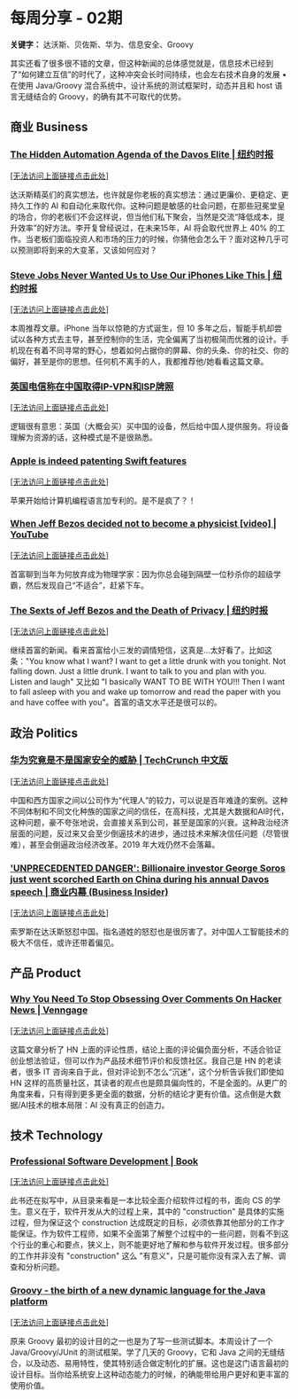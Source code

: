 # 每周分享 - 02期


**关键字：** 达沃斯、贝佐斯、华为、信息安全、Groovy


其实还看了很多很不错的文章，但这种新闻的总体感觉就是，信息技术已经到了“如何建立互信”的时代了，这种冲突会长时间持续，也会左右技术自身的发展 • 在使用 Java/Groovy 混合系统中，设计系统的测试框架时，动态并且和 host 语言无缝结合的 Groovy，的确有其不可取代的优势。

## 商业 Business

### [The Hidden Automation Agenda of the Davos Elite | 纽约时报](https://www.nytimes.com/2019/01/25/opinion/sunday/steve-jobs-never-wanted-us-to-use-our-iphones-like-this.html)


[[无法访问上面链接点击此处]](https://github.com/yiannischang/mp/raw/master/20190127/images/nytimes.com!2019!01!25!opinion!sunday!steve-jobs-never-wanted-us-to-use-our-iphones-like-this.html-414x736.png)


达沃斯精英们的真实想法，也许就是你老板的真实想法：通过更廉价、更稳定、更持久工作的 AI 和自动化来取代你。这种问题是敏感的社会问题，在那些冠冕堂皇的场合，你的老板们不会这样说，但当他们私下聚会，当然是交流“降低成本，提升效率”的好方法。李开复曾经说过，在未来15年，AI 将会取代世界上 40% 的工作。当老板们面临投资人和市场的压力的时候，你猜他会怎么干？面对这种几乎可以预测即将到来的大变革，又该如何应对？

### [Steve Jobs Never Wanted Us to Use Our iPhones Like This | 纽约时报](http://klinger.io/post/180989912140/managing-remote-teams-a-crash-course)


[[无法访问上面链接点击此处]](https://github.com/yiannischang/mp/raw/master/20190127/images/klinger.io!post!180989912140!managing-remote-teams-a-crash-course-414x736.png)


本周推荐文章。iPhone 当年以惊艳的方式诞生，但 10 多年之后，智能手机却尝试以各种方式去主导，甚至控制你的生活，完全偏离了当初极简而优雅的设计。手机现在有着不同寻常的野心，想着如何占据你的屏幕、你的头条、你的社交、你的偏好，甚至是你的思想。任何机不离手的人，我都推荐他/她看看这篇文章。

### [英国电信称在中国取得IP-VPN和ISP牌照](https://www.guancha.cn/industry-science/2019_01_25_488244.shtml)


[[无法访问上面链接点击此处]](https://github.com/yiannischang/mp/raw/master/20190127/images/guancha.cn!industry-science!2019_01_25_488244.shtml-414x736.png)


逻辑很有意思：英国（大概会买）买中国的设备，然后给中国人提供服务。将设备理解为资源的话，这种模式是不是很熟悉。

### [Apple is indeed patenting Swift features](https://forums.swift.org/t/apple-is-indeed-patenting-swift-features/19779)


[[无法访问上面链接点击此处]](https://github.com/yiannischang/mp/raw/master/20190127/images/forums.swift.org!t!apple-is-indeed-patenting-swift-features!19779-414x736.png)


苹果开始给计算机编程语言加专利的。是不是疯了？！

### [When Jeff Bezos decided not to become a physicist [video] | YouTube](https://www.youtube.com/watch?v=eFnV6EM-wzY)


[[无法访问上面链接点击此处]](https://github.com/yiannischang/mp/raw/master/20190127/images/youtube.com!watch!v=eFnV6EM-wzY-414x736.png)


首富聊到当年为何放弃成为物理学家：因为你总会碰到隔壁一位秒杀你的超级学霸，然后发现自己“不适合”，赶紧下车。

### [The Sexts of Jeff Bezos and the Death of Privacy | 纽约时报](https://www.nytimes.com/2019/01/18/opinion/amazon-jeff-bezos-affair.html)


[[无法访问上面链接点击此处]](https://github.com/yiannischang/mp/raw/master/20190127/images/nytimes.com!2019!01!18!opinion!amazon-jeff-bezos-affair.html-414x736.png)


继续首富的新闻。看来首富给小三发的调情短信，这真是...太好看了。比如这条："You know what I want? I want to get a little drunk with you tonight. Not falling down. Just a little drunk. I want to talk to you and plan with you. Listen and laugh" 又比如 "I basically WANT TO BE WITH YOU!!! Then I want to fall asleep with you and wake up tomorrow and read the paper with you and have coffee with you"。首富的语文水平还是很可以的。

## 政治 Politics

### [华为究竟是不是国家安全的威胁 | TechCrunch 中文版](https://techcrunch.cn/2019/01/27/is-huawei-a-national-security-threat/)


[[无法访问上面链接点击此处]](https://github.com/yiannischang/mp/raw/master/20190127/images/techcrunch.cn!2019!01!27!is-huawei-a-national-security-threat-414x736.png)


中国和西方国家之间以公司作为“代理人”的较力，可以说是百年难逢的案例。这种不同体制和不同文化种族的国家之间的信任，在高科技，尤其是大数据和AI时代，这种问题，豪不夸张地说，会直接关系到公司，甚至是国家的兴衰。这种政治经济层面的问题，反过来又会至少倒逼技术的进步，通过技术来解决信任问题（尽管很难），甚至会倒逼政治经济改革。2019 年大戏仍然不会落幕。

### ['UNPRECEDENTED DANGER': Billionaire investor George Soros just went scorched Earth on China during his annual Davos speech | 商业内幕 (Business Insider)](https://www.businessinsider.com/george-soros-davos-2019-criticism-of-china-xi-jinping-ai-it-monopolies-2019-1)


[[无法访问上面链接点击此处]](https://github.com/yiannischang/mp/raw/master/20190127/images/businessinsider.com!george-soros-davos-2019-criticism-of-china-xi-jinping-ai-it-monopolies-2019-1-414x736.png)


索罗斯在达沃斯怒怼中国。指名道姓的怒怼也是很厉害了。对中国人工智能技术的极大不信任，或许还带着偏见。

## 产品 Product

### [Why You Need To Stop Obsessing Over Comments On Hacker News | Venngage](https://venngage.com/blog/why-you-need-to-stop-obsessing-over-comments-on-hacker-news/)


[[无法访问上面链接点击此处]](https://github.com/yiannischang/mp/raw/master/20190127/images/venngage.com!blog!why-you-need-to-stop-obsessing-over-comments-on-hacker-news-414x736.png)


这篇文章分析了 HN 上面的评论性质，结论上面的评论偏负面分析，不适合验证创业想法验证，但可以作为产品技术细节评价和反馈社区。我自己是 HN 的老读者，很多 IT 咨询来自于此，但对评论到不怎么“沉迷”，这个分析告诉我们即使如 HN 这样的高质量社区，其读者的观点也是颇具偏向性的，不是全面的。从更广的角度来看，只有得到更多更全面的数据，分析的结论才更有价值。这点倒是大数据/AI技术的根本局限：AI 没有真正的创造力。

## 技术 Technology

### [Professional Software Development | Book](https://mixmastamyk.bitbucket.io/pro_soft_dev/)


[[无法访问上面链接点击此处]](https://github.com/yiannischang/mp/raw/master/20190127/images/mixmastamyk.bitbucket.io!pro_soft_dev-414x736.png)


此书还在拟写中，从目录来看是一本比较全面介绍软件过程的书，面向 CS 的学生。意义在于，软件开发从大的过程上来，其中的 "construction" 是具体的实施过程，但为保证这个 construction 达成既定的目标，必须依靠其他部分的工作才能保证。作为软件工程师，如果不全面第了解整个过程中的一些问题，则看不到这个行业的重心和要点，狭义上，则不能更好地了解和参与软件开发过程。很多部分的工作并非没有 "construction" 这么 "有意义"，只是可能你没有深入去了解、调查和分析问题。

### [Groovy - the birth of a new dynamic language for the Java platform](https://web.archive.org/web/20030901064404/http://radio.weblogs.com/0112098/2003/08/29.html)


[[无法访问上面链接点击此处]](https://github.com/yiannischang/mp/raw/master/20190127/images/web.archive.org!web!20030901064404!http!radio.weblogs.com!0112098!2003!08!29.html-414x736.png)


原来 Groovy 最初的设计目的之一也是为了写一些测试脚本。本周设计了一个 Java/Groovy/JUnit 的测试框架。学了几天的 Groovy，它和 Java 之间的无缝结合，以及动态、易用特性，使其特别适合做定制化的扩展。这也是这门语言最初的设计目标。当你给系统安上这种动态能力的时候，的确能带给用户更好和更丰富的使用价值。
